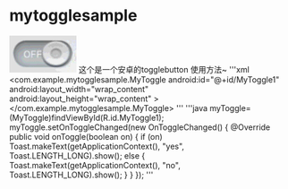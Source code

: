 # mytogglesample
![](https://github.com/Sky-J/mytogglesample/blob/master/jdfw.gif)
这个是一个安卓的togglebutton 使用方法~
'''xml
   <com.example.mytogglesample.MyToggle
        android:id="@+id/MyToggle1"
        android:layout_width="wrap_content"
        android:layout_height="wrap_content" >
    </com.example.mytogglesample.MyToggle>
'''
'''java
myToggle=(MyToggle)findViewById(R.id.MyToggle1);
myToggle.setOnToggleChanged(new OnToggleChanged()
{
	@Override
	public void onToggle(boolean on)
	{
		if (on)
			Toast.makeText(getApplicationContext(), "yes", Toast.LENGTH_LONG).show();
		else
		{
			Toast.makeText(getApplicationContext(), "no", Toast.LENGTH_LONG).show();
		}
	}
});
'''
